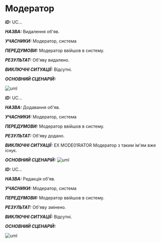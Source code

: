 # Модератор
***ID:*** UC...
    
***НАЗВА:*** Видалення об'яв.
    
***УЧАСНИКИ:*** Модератор, система

***ПЕРЕДУМОВИ:*** Модератор ввійшов в систему.

***РЕЗУЛЬТАТ:*** Об'яву видалено.

***ВИКЛЮЧНІ СИТУАЦІЇ:*** Відсутні.

***ОСНОВНИЙ СЦЕНАРІЙ:***

![uml](http://www.plantuml.com/plantuml/png/XP51IiDW48Nt_ob-kd7Z2Socdi4J2Er2C5LCN0XPn0PrPq2aAxLNg261dzgaLtZlHhvC8JGWk1eo_tnltfjCa_JoBhsFhrrsFekl5fcpXdTd-4276WrpRBX4nzohyOrWZNVxE669YiMfLzsoy7pIt0iQZmf1y0O_28939BrFqmbynDO4L5g9x8sSu6rCJ2ANNJmawJpEnAwPssY7baNFxhb2hRdA3DO7njlCmV4pLtoDXbJ_hb__9JWsCJXaESv_lEQBI_41E_DfbgjUMdMdR8sMjYprq2SQxdJqCkZsLqlIcritdIzc-aE_)



***ID:*** UC...
    
***НАЗВА:*** Додавання об'яв.
    
***УЧАСНИКИ:*** Модератор, система

***ПЕРЕДУМОВИ:*** Модератор ввійшов в систему.

***РЕЗУЛЬТАТ:*** Об'яву додано.

***ВИКЛЮЧНІ СИТУАЦІЇ:*** EX MODE01RATOR Модератор з таким ім'ям вже існує.

***ОСНОВНИЙ СЦЕНАРІЙ:***
![uml](http://www.plantuml.com/plantuml/png/NP2nIiDG58Rt-nI7EhWuw9eiBTXH2jN1LKZGWaabkGv2XjeWujGbEAdF4CL0g6dw2lzv8tyEMA7JJSxvltk-SuUvlyhyVNBhYb6KpDB2MK5SW3Vq-4QZ2zIwHAyBOU4JhHKg-pdK5RwqF1AUQor5dvXxHYC42HlOXhph7VQfZrWRp6F3nDQe0Qh_z21qnVb3xkEa86UD_N6XI-S-bcnsVUFb88kZGB1blqEB7t20Z2_bR78wFZwPZYucqzrg0JvqIVqMdPPQ6SKBNyss8zlGQgChxlE2NcXBOqerRDQxdPYhJUVF9lVpEpUCquZF-0i0) 


***ID:*** UC...
    
***НАЗВА:*** Редакція об'яв.
    
***УЧАСНИКИ:*** Модератор, система

***ПЕРЕДУМОВИ:*** Модератор ввійшов в систему.

***РЕЗУЛЬТАТ:*** Об'яву змінено.

***ВИКЛЮЧНІ СИТУАЦІЇ:*** Відсутні.

***ОСНОВНИЙ СЦЕНАРІЙ:***

![uml](http://www.plantuml.com/plantuml/png/XL4xJiD04Ett5AiqD9o0DE4Cd00fAP1mGDWKI2vCpATB6fGqGAuGB5kiZ3U-mfiRyNOiO0K5XJtss_UPcPsasUbLTfsSc_nucfpDSwE0DKTunXur6YcmamNsKbW2Rt0AFEdFWQnGINbeMLifhToJzuZ6uXsThE7XA7LZkcq6G9QKwiTTi4H7hmTPop9mNZJ9oIrQZM3nZEdLUuHDx3aQc_pa9ircIKxbLef0vEEb3CgUp9gyIWUe1urL3e7lqA-f_m_V_ZBysqGyOhoTEEHL5bGxTDgbDbm5OzOE7sZWgL_n8CnZ-MfujaCxjFlZ6dQQPXUNPZARJtbxdm00)

